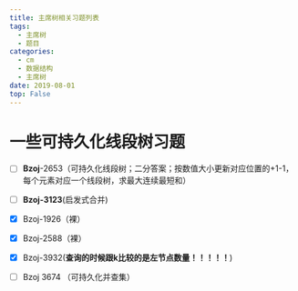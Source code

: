 ```yaml
---
title: 主席树相关习题列表
tags: 
  - 主席树
  - 题目
categories:
  - cm
  - 数据结构
  - 主席树
date: 2019-08-01
top: False
---
```


# 一些可持久化线段树习题

- [ ] **Bzoj**-2653（可持久化线段树；二分答案；按数值大小更新对应位置的+1\-1，每个元素对应一个线段树，求最大连续最短和）
- [ ] **Bzoj-3123**(启发式合并)
- [x] Bzoj-1926（裸）
- [x] Bzoj-2588（裸）
- [x] Bzoj-3932(**查询的时候跟k比较的是左节点数量！！！！！**)
- [ ] Bzoj 3674 （可持久化并查集）


